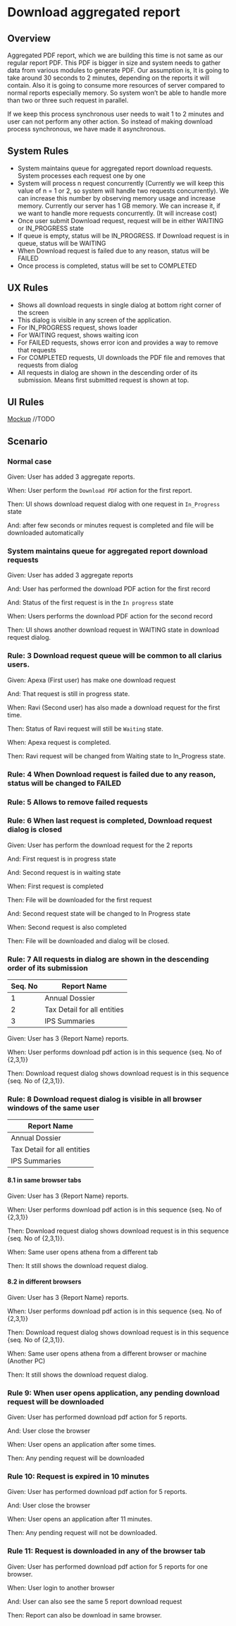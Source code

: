 # Download aggregated report



## Overview

Aggregated PDF report, which we are building this time is not same as our regular report PDF. This PDF is bigger in size and system needs to gather data from various modules to generate PDF. Our assumption is, It is going to take around 30 seconds to 2 minutes, depending on the reports it will contain. Also it is going to consume more resources of server compared to normal reports especially memory. So system won’t be able to handle more than two or three such request in parallel.

If we keep this process synchronous user needs to wait 1 to 2 minutes and user can not perform any other action. So instead of making download process synchronous, we have made it asynchronous. 

## System Rules

- System maintains queue for aggregated report download requests. System processes each request one by one
- System will process n request concurrently (Currently we will keep this value of n = 1 or 2, so system will handle two requests concurrently). We can increase this number by observing memory usage and increase memory. Currently our server has 1 GB memory. We can increase it, if we want to handle more requests concurrently. (It will increase cost)
- Once user submit Download request, request will be in either WAITING or IN_PROGRESS state
- If queue is empty, status will be IN_PROGRESS. If Download request is in queue, status will be WAITING
- When Download request is failed due to any reason, status will be FAILED
- Once process is completed, status will be set to COMPLETED

## UX Rules

- Shows all download requests in single dialog at bottom right corner of the screen
- This dialog is visible in any screen of the application.
- For IN_PROGRESS request, shows loader
- For WAITING request, shows waiting icon
- For FAILED requests, shows error icon and provides a way to remove that requests
- For COMPLETED requests, UI downloads the PDF file and removes that requests from dialog
- All requests in dialog are shown in the descending order of its submission. Means first submitted request is shown at top.

## UI Rules

[Mockup](https://drive.google.com/file/d/1hw-MfCt1r4krdq62lgWTcZGrGZJgjMk3/view?usp=sharing) //TODO



## Scenario

### Normal case

Given: User has added 3 aggregate reports.

When: User perform the `Download PDF` action for the first report.

Then: UI shows download request dialog with one request in  `In_Progress` state

And: after few seconds or minutes request is completed and file will be downloaded automatically

### System maintains queue for aggregated report download requests

Given: User has added 3 aggregate reports

And: User has performed the download PDF action for the first record

And: Status of the first request is in the `In progress`  state

When: Users performs the download PDF action for the second record

Then: UI shows another download request in WAITING state in download request dialog.

### Rule: 3 Download request queue will be common to all clarius users.

Given: Apexa (First user) has make one download request 

And: That request is still in progress state.

When: Ravi (Second user) has also made a download request for the first time.

Then: Status of Ravi request will still be `Waiting` state.

When: Apexa request is completed.

Then: Ravi request will be changed from Waiting state to In_Progress state.



### Rule: 4 When Download request is failed due to any reason, status will be changed to FAILED

### Rule: 5 Allows to remove failed requests

### Rule: 6 When last request is completed, Download request dialog is closed

Given: User has perform the download request for the 2 reports

And: First request is in progress state 

And: Second request is in waiting state

When: First request is completed

Then: File will be downloaded for the first request

And: Second request state will be changed to In Progress state

When: Second request is also completed

Then: File will be downloaded and dialog will be closed.



### Rule: 7 All requests in dialog are shown in the descending order of its submission

| Seq. No | Report Name                 |
| ------- | --------------------------- |
| 1       | Annual Dossier              |
| 2       | Tax Detail for all entities |
| 3       | IPS Summaries               |

Given: User has 3 {Report Name} reports.

When: User performs download pdf action is in this sequence {seq. No of {2,3,1}}

Then: Download request dialog shows download request is in this  sequence {seq. No of {2,3,1}}.



### Rule: 8 Download request dialog is visible in all browser windows of the same user

| Report Name                 |
| --------------------------- |
| Annual Dossier              |
| Tax Detail for all entities |
| IPS Summaries               |

#### 8.1 in same browser tabs

Given: User has 3 {Report Name} reports.

When: User performs download pdf action is in this sequence {seq. No of {2,3,1}}

Then: Download request dialog shows download request is in this  sequence {seq. No of {2,3,1}}.

When: Same user opens athena from a different tab

Then: It still shows the download request dialog.

#### 8.2 in different browsers

Given: User has 3 {Report Name} reports.

When: User performs download pdf action is in this sequence {seq. No of {2,3,1}}

Then: Download request dialog shows download request is in this  sequence {seq. No of {2,3,1}}.

When: Same user opens athena from a different browser or machine (Another PC)

Then: It still shows the download request dialog.



### Rule 9: When user opens application, any pending download request will be downloaded

Given: User has performed download pdf action for 5 reports. 

And: User close the browser

When: User opens an application after some times.

Then: Any pending request will be downloaded



### Rule 10: Request is expired in 10 minutes

Given: User has performed download pdf action for 5 reports. 

And: User close the browser

When: User opens an application after 11 minutes.

Then: Any pending request will not be downloaded.



### Rule 11: Request is downloaded in any of the browser tab

Given: User has performed download pdf action for 5 reports for one browser. 

When: User login to another browser

And: User can also see the same 5 report download request

Then: Report can also be download in same browser.

